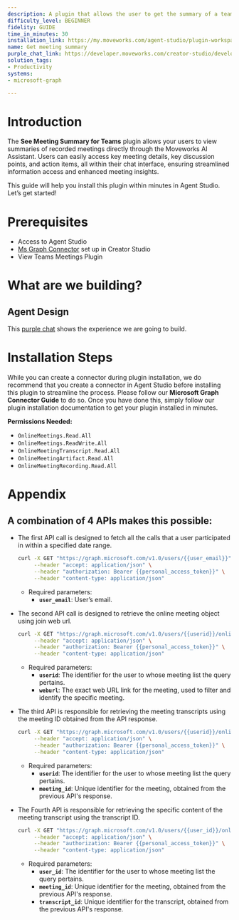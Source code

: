 ```yaml
---
description: A plugin that allows the user to get the summary of a teams meeting.
difficulty_level: BEGINNER
fidelity: GUIDE
time_in_minutes: 30
installation_link: https://my.moveworks.com/agent-studio/plugin-workspace/plugins?externalAssetId=c8475857-98ee-417e-87c3-d42ed425991c
name: Get meeting summary
purple_chat_link: https://developer.moveworks.com/creator-studio/developer-tools/purple-chat/?conversation=%7B%22startTimestamp%22%3A%2211%3A43%2BAM%22%2C%22messages%22%3A%5B%7B%22parts%22%3A%5B%7B%22richText%22%3A%22%3Cp%3EHi%2C+can+you+show+me+the+summaries+of+my+past+Teams+meetings%3F%3C%2Fp%3E%22%7D%5D%2C%22role%22%3A%22user%22%7D%2C%7B%22parts%22%3A%5B%7B%22richText%22%3A%22%3Cp%3ESure%21+What+would+be+the+date+range%3F%3C%2Fp%3E%22%7D%5D%2C%22role%22%3A%22assistant%22%7D%2C%7B%22parts%22%3A%5B%7B%22richText%22%3A%22Let%27s+go+from+October+1st%2C+2023+to+October+7th%2C+2023.%22%7D%5D%2C%22role%22%3A%22user%22%7D%2C%7B%22parts%22%3A%5B%7B%22richText%22%3A%22Here+are+the+meetings+scheduled+between+October+1st+and+October+7th%3A%22%7D%2C%7B%22richText%22%3A%22%3Col%3E%5Cn++%3Cli%3E%3Cb%3EProject+Update%3C%2Fb%3E+on+October+2nd%2C+2023%3C%2Fli%3E%5Cn++%3Cli%3E%3Cb%3ETeam+Sync%3C%2Fb%3E+on+October+4th%2C+2023%3C%2Fli%3E%5Cn++%3Cli%3E%3Cb%3EClient+Review%3C%2Fb%3E+on+October+6th%2C+2023%3C%2Fli%3E%5Cn%3C%2Fol%3E%5CnPlease+choose+the+number+of+the+meeting+you+want+the+summary+for.%22%7D%5D%2C%22role%22%3A%22assistant%22%7D%2C%7B%22parts%22%3A%5B%7B%22richText%22%3A%22I+want+to+see+the+summary+for+the+%3Cb%3EProject+Update%3C%2Fb%3E+meeting%2C+which+is+option+1.%22%7D%5D%2C%22role%22%3A%22user%22%7D%2C%7B%22parts%22%3A%5B%7B%22richText%22%3A%22You+selected+the+%3Cb%3EProject+Update%3C%2Fb%3E+meeting+on+October+2nd%2C+2023.+Here+is+the+detailed+summary%3A%22%7D%2C%7B%22richText%22%3A%22%3Cul%3E%5Cn++%3Cli%3E%3Cb%3EMeeting+Title%3A%3C%2Fb%3E+Project+Update%3C%2Fli%3E%5Cn++%3Cli%3E%3Cb%3EDate+%26+Time%3A%3C%2Fb%3E+October+2nd%2C+2023%2C+09%3A00+AM+-+10%3A00+AM%3C%2Fli%3E%5Cn++%3Cli%3E%3Cb%3EDuration%3A%3C%2Fb%3E+1+hour%3C%2Fli%3E%5Cn++%3Cli%3E%3Cb%3EAttendees%3A%3C%2Fb%3E+John+Doe%2C+Jane+Smith%2C+Samuel+Brown%2C+Cubbon+Park%2C+Emily+White%3C%2Fli%3E%5Cn++%3Cli%3E%3Cb%3ESummary%3A%3C%2Fb%3E+The+team+discussed+the+completion+of+several+project+milestones+and+reviewed+the+status+of+ongoing+tasks.+Upcoming+deadlines+were+examined%2C+and+new+responsibilities+were+assigned+to+ensure+timely+progress.+Key+achievements+and+potential+risks+were+highlighted%2C+with+a+focus+on+maintaining+momentum.%3C%2Fli%3E%5Cn++%3Cli%3E%3Cb%3ENext+Steps%3A%3C%2Fb%3E+The+team+should+complete+the+current+phase+tasks+by+October+10th+and+prepare+for+the+client+demo+scheduled+on+October+15th.%3C%2Fli%3E%5Cn%3C%2Ful%3E%5CnWould+you+like+to+see+the+summary+for+any+other+meetings%3F%22%7D%5D%2C%22role%22%3A%22assistant%22%7D%2C%7B%22parts%22%3A%5B%7B%22richText%22%3A%22No%2C+that%27s+all%2C+thank+you%21%22%7D%5D%2C%22role%22%3A%22user%22%7D%2C%7B%22parts%22%3A%5B%7B%22richText%22%3A%22You%27re+welcome%21+If+you+need+any+more+information%2C+just+let+me+know.%22%7D%5D%2C%22role%22%3A%22assistant%22%7D%5D%7D
solution_tags:
- Productivity
systems:
- microsoft-graph

---
```

# Introduction

The **See Meeting Summary for Teams** plugin allows your users to view summaries of recorded meetings directly through the Moveworks AI Assistant. Users can easily access key meeting details, key discussion points, and action items, all within their chat interface, ensuring streamlined information access and enhanced meeting insights.

This guide will help you install this plugin within minutes in Agent Studio. Let’s get started!

# Prerequisites

- Access to Agent Studio
- [Ms Graph Connector](https://developer.moveworks.com/creator-studio/resources/connector?id=microsoft-graph) set up in Creator Studio
- View Teams Meetings Plugin

# What are we building?

## Agent Design

This [purple chat](https://developer.moveworks.com/creator-studio/developer-tools/purple-chat?conversation=%7B%22startTimestamp%22%3A%2211%3A43+AM%22%2C%22messages%22%3A%5B%7B%22parts%22%3A%5B%7B%22richText%22%3A%22I+want+to+create+a+new+task+and+assign+it+to+a+user.%22%7D%5D%2C%22role%22%3A%22user%22%7D%2C%7B%22parts%22%3A%5B%7B%22richText%22%3A%22Okay%2C+I+can+help+with+that.+Let%27s+gather+some+details.%5Cn%5CnWho+should+I+assign+the+task+to%3F%22%7D%5D%2C%22role%22%3A%22assistant%22%7D%2C%7B%22parts%22%3A%5B%7B%22richText%22%3A%22John+Doe%22%7D%5D%2C%22role%22%3A%22user%22%7D%2C%7B%22parts%22%3A%5B%7B%22reasoningSteps%22%3A%5B%7B%22richText%22%3A%22Searching+for+user+%5C%22John+Doe%5C%22+in+the+system...%22%2C%22status%22%3A%22pending%22%7D%2C%7B%22richText%22%3A%22Found+2+possible+matches.%22%2C%22status%22%3A%22success%22%7D%5D%7D%2C%7B%22richText%22%3A%22I+found+a+couple+of+matches+for+%5C%22John+Doe.%5C%22%22%7D%2C%7B%22buttons%22%3A%5B%7B%22buttonText%22%3A%22John+Doe+%28john.doe%40example.com%29%22%2C%22style%22%3A%22outlined%22%7D%2C%7B%22buttonText%22%3A%22John+Doe+%28john.d%40example.com%29%22%2C%22style%22%3A%22outlined%22%7D%5D%7D%5D%2C%22role%22%3A%22assistant%22%7D%2C%7B%22parts%22%3A%5B%7B%22richText%22%3A%22John+Doe+%28john.doe%40example.com%29%22%7D%5D%2C%22role%22%3A%22user%22%7D%2C%7B%22parts%22%3A%5B%7B%22richText%22%3A%22Got+it.+Which+project+should+this+task+be+associated+with%3F%22%7D%5D%2C%22role%22%3A%22assistant%22%7D%2C%7B%22parts%22%3A%5B%7B%22richText%22%3A%22Project+Evergreen%22%7D%5D%2C%22role%22%3A%22user%22%7D%2C%7B%22parts%22%3A%5B%7B%22richText%22%3A%22Okay.+What+should+the+task+name+be%3F%22%7D%5D%2C%22role%22%3A%22assistant%22%7D%2C%7B%22parts%22%3A%5B%7B%22richText%22%3A%22Design+new+homepage%22%7D%5D%2C%22role%22%3A%22user%22%7D%2C%7B%22parts%22%3A%5B%7B%22richText%22%3A%22And+when+should+this+task+be+due%3F%22%7D%5D%2C%22role%22%3A%22assistant%22%7D%2C%7B%22parts%22%3A%5B%7B%22richText%22%3A%22Next+Friday%22%7D%5D%2C%22role%22%3A%22user%22%7D%2C%7B%22parts%22%3A%5B%7B%22richText%22%3A%22%3Cp%3EOkay%2C+I+have+the+following+details%3A%3C%2Fp%3E%5Cn%3Cp%3E%3Cstrong%3EAssignee%3C%2Fstrong%3E%3AJohn+Doe+%28john.doe%40example.com%29%26nbsp%3B%3C%2Fp%3E%5Cn%3Cp%3E%3Cstrong%3EProject%3C%2Fstrong%3E%3A+Project+Evergreen%26nbsp%3B%3C%2Fp%3E%5Cn%3Cp%3E%3Cstrong%3ETask+Name%3C%2Fstrong%3E%3A+Design+new+homepage%26nbsp%3B%3C%2Fp%3E%5Cn%3Cp%3E%3Cstrong%3EDue+Date%3C%2Fstrong%3E%3ANext+Friday%26nbsp%3B%3C%2Fp%3E%5Cn%3Cp%3ECreate+the+task%3F%3C%2Fp%3E%22%7D%2C%7B%22buttons%22%3A%5B%7B%22buttonText%22%3A%22Create+Task%22%2C%22style%22%3A%22filled%22%7D%2C%7B%22buttonText%22%3A%22Edit+Details%22%2C%22style%22%3A%22outlined%22%7D%2C%7B%22buttonText%22%3A%22Cancel%22%2C%22style%22%3A%22outlined%22%7D%5D%7D%5D%2C%22role%22%3A%22assistant%22%7D%2C%7B%22parts%22%3A%5B%7B%22richText%22%3A%22Create+Task%22%7D%5D%2C%22role%22%3A%22user%22%7D%2C%7B%22parts%22%3A%5B%7B%22richText%22%3A%22OK.+I%27ve+created+the+task.%22%7D%2C%7B%22citations%22%3A%5B%7B%22citationTitle%22%3A%22Design+new+homepage%22%2C%22connectorName%22%3A%22asana%22%7D%5D%7D%5D%2C%22role%22%3A%22assistant%22%7D%5D%7D) shows the experience we are going to build.

# Installation Steps

While you can create a connector during plugin installation, we do recommend that you create a connector in Agent Studio before installing this plugin to streamline the process. Please follow our **Microsoft Graph Connector Guide** to do so. Once you have done this, simply follow our plugin installation documentation to get your plugin installed in minutes.

**Permissions Needed:**

- `OnlineMeetings.Read.All`
- `OnlineMeetings.ReadWrite.All`
- `OnlineMeetingTranscript.Read.All`
- `OnlineMeetingArtifact.Read.All`
- `OnlineMeetingRecording.Read.All`

# Appendix

## A combination of 4 APIs makes this possible:

- The first API call is designed to fetch all the calls that a user participated in within a specified date range.
    
    ```bash
    curl -X GET "https://graph.microsoft.com/v1.0/users/{{user_email}}" \
         --header "accept: application/json" \
         --header "authorization: Bearer {{personal_access_token}}" \
         --header "content-type: application/json"
    ```
    
    - Required parameters:
        - **`user_email`**: User’s email.
- The second API call is designed to retrieve the online meeting object using join web url.
    
    ```bash
    curl -X GET "https://graph.microsoft.com/v1.0/users/{{userid}}/onlineMeetings/?$filter=JoinWebUrl eq '{{weburl}}'" \
         --header "accept: application/json" \
         --header "authorization: Bearer {{personal_access_token}}" \
         --header "content-type: application/json"
    ```
    
    - Required parameters:
        - **`userid`**: The identifier for the user to whose meeting list the query pertains.
        - **`weburl`**: The exact web URL link for the meeting, used to filter and identify the specific meeting.
- The third API is responsible for retrieving the meeting transcripts using the meeting ID obtained from the API response.
    
    ```bash
    curl -X GET "https://graph.microsoft.com/v1.0/users/{{userid}}/onlineMeetings/{{meeting_id}}/transcripts" \
         --header "accept: application/json" \
         --header "authorization: Bearer {{personal_access_token}}" \
         --header "content-type: application/json"
    ```
    
    - Required parameters:
        - **`userid`**: The identifier for the user to whose meeting list the query pertains.
        - **`meeting_id`**: Unique identifier for the meeting, obtained from the previous API's response.
- The Fourth API is responsible for retrieving the specific content of the meeting transcript using the transcript ID.
    
    ```bash
    curl -X GET "https://graph.microsoft.com/v1.0/users/{{user_id}}/onlineMeetings/{{meeting_id}}/transcripts/{{transcript_id}}/content" \
         --header "accept: application/json" \
         --header "authorization: Bearer {{personal_access_token}}" \
         --header "content-type: application/json"
    ```
    
    - Required parameters:
        - **`user_id`**: The identifier for the user to whose meeting list the query pertains.
        - **`meeting_id`**: Unique identifier for the meeting, obtained from the previous API's response.
        - **`transcript_id`**: Unique identifier for the transcript, obtained from the previous API's response.